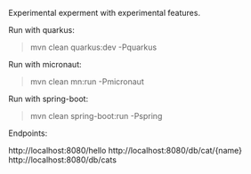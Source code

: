 Experimental experment with experimental features.

Run with quarkus:
> mvn clean quarkus:dev -Pquarkus

Run with micronaut:
> mvn clean mn:run -Pmicronaut

Run with spring-boot:
> mvn clean spring-boot:run -Pspring


Endpoints:

http://localhost:8080/hello
http://localhost:8080/db/cat/{name}
http://localhost:8080/db/cats
